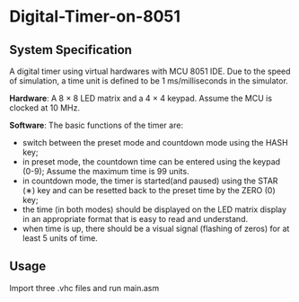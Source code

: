 # Digital-Timer-on-8051

## System Specification

A digital timer using virtual hardwares with MCU 8051 IDE. Due to the speed of simulation, a time unit is defined to be 1 ms/milliseconds in the simulator. 

**Hardware**: A 8 × 8 LED matrix and a 4 × 4 keypad. Assume the MCU is clocked at 10 MHz.

**Software**: The basic functions of the timer are: 
- switch between the preset mode and countdown mode using the HASH key; 
- in preset mode, the countdown time can be entered using the keypad (0-9); Assume the maximum time is 99 units. 
- in countdown mode, the timer is started(and paused) using the STAR (∗) key and can be resetted back to the preset time by the ZERO (0) key; 
- the time (in both modes) should be displayed on the LED matrix display in an appropriate format that is easy to read and understand. 
- when time is up, there should be a visual signal (flashing of zeros) for at least 5 units of time. 

## Usage

Import three .vhc files and run main.asm

